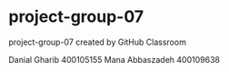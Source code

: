 # project-group-07
project-group-07 created by GitHub Classroom

Danial Gharib 400105155
Mana Abbaszadeh 400109638
